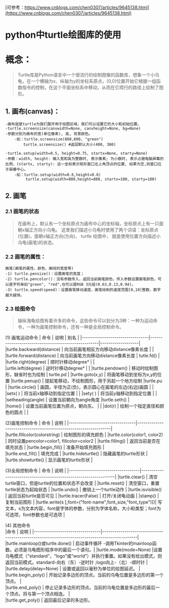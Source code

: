 [可参考：https://www.cnblogs.com/chen0307/articles/9645138.html](https://www.cnblogs.com/chen0307/articles/9645138.html) 
# python中turtle绘图库的使用

# 概念：
>Turtle库是Python语言中一个很流行的绘制图像的函数库，想象一个小乌龟，在一个横轴为x、纵轴为y的坐标系原点，(0,0)位置开始它根据一组函数指令的控制，在这个平面坐标系中移动，从而在它爬行的路径上绘制了图形。

## 1. 画布(canvas)：
    -画布就是turtle为我们展开用于绘图区域，我们可以设置它的大小和初始位置。
    -turtle.screensize(canvwidth=None, canvheight=None, bg=None)
    -参数分别为画布的宽(单位像素), 高, 背景颜色。
        -如：turtle.screensize(800,600, "green")
            turtle.screensize() #返回默认大小(400, 300)

    -turtle.setup(width=0.5, height=0.75, startx=None, starty=None)
    -参数：width, height: 输入宽和高为整数时, 表示像素; 为小数时, 表示占据电脑屏幕的比例，(startx, starty): 这一坐标表示矩形窗口左上角顶点的位置, 如果为空,则窗口位于屏幕中心。
        -如：turtle.setup(width=0.6,height=0.6)
             turtle.setup(width=800,height=800, startx=100, starty=100)

## 2. 画笔

### 2.1 画笔的状态
> 在画布上，默认有一个坐标原点为画布中心的坐标轴，坐标原点上有一只面朝x轴正方向小乌龟。
这里我们描述小乌龟时使用了两个词语：坐标原点(位置)，面朝x轴正方向(方向)， turtle 绘图中，
就是使用位置方向描述小乌龟(画笔)的状态。

### 2.2 画笔的属性：
    画笔(画笔的属性，颜色、画线的宽度等)
    -1) turtle.pensize()：设置画笔的宽度；
    -2) turtle.pencolor()：没有参数传入，返回当前画笔颜色，传入参数设置画笔颜色，可以是字符串如"green", "red",也可以是RGB 3元组(0.63,0.13,0.94)。
    -3) turtle.speed(speed)：设置画笔移动速度，画笔绘制的速度范围[0,10]整数，数字越大越快。
    
### 2.3 绘图命令
> 操纵海龟绘图有着许多的命令，这些命令可以划分为3种：一种为运动命令，一种为画笔控制命令，还有一种是全局控制命令。

(1) 画笔运动命令
| 命令                            |               说明                                  |         别名      |
|---------------------------------|----------------------------------------------------|-------------------|
|turtle.backward(distance)        |          向当前画笔相反方向移动distance像素长度       |                   |               
|turtle.forward(distance)         |          向当前画笔方向移动distance像素长度           | tutle.fd()        |
|turtle.right(degree)             |          顺时针移动degree°                          |   |                                                           
|urtle.left(degree)               |          逆时针移动degree°                          |                   |
|turtle.pendown()                 |          移动时绘制图形，缺省时也为绘制               |  turtle.pd        |
|turtle.goto(x,y)                 |          将画笔移动到坐标为x,y的位置
|turtle.penup()                   |          提起笔移动，不绘制图形，用于另起一个地方绘制   |turtle.pu         |
|turtle.circle()                  |          画圆，半径为正(负)，表示圆心在画笔的左边(右边)画圆 |              |             
|setx( )                          |          将当前x轴移动到指定位置                         |                |
|sety( )                          |          将当前y轴移动到指定位置                        |                 |
|setheading(angle)                |          设置当前朝向为angle角度                      |turtle.seth()    |                                            
|home()                           |          设置当前画笔位置为原点，朝向东。               |               |
|dot(r)                           |          绘制一个指定直径和颜色的圆点                   |               |

(2)画笔控制命令
| 命令                            |                 说明                                            |
|---------------------------------|-----------------------------------------------------------------|
|turtle.fillcolor(colorstring)    |           绘制图形的填充颜色                                     |
|turtle.color(color1, color2)     |           同时设置pencolor=color1, fillcolor=color2             |
|turtle.filling()                 |           返回当前是否在填充状态                                 |
|turtle.begin_fill()              |           准备开始填充图形                                       |   
|turtle.end_fill()                |           填充完成                                              |
|turtle.hideturtle()              |           隐藏画笔的turtle形状                                   |
|turtle.showturtle()              |           显示画笔的turtle形状                                   |


(3)全局控制命令
| 命令                              |        说明                                                     |
|-----------------------------------|-----------------------------------------------------------------|
|turtle.clear()                     |         清空turtle窗口，但是turtle的位置和状态不会改变            |
|turtle.reset()                     |         清空窗口，重置turtle状态为起始状态                        |
|turtle.undo()                      |         撤销上一个turtle动作                                     |
|turtle.isvisible()                 |         返回当前turtle是否可见                                   |
|turtle.tracer(False)               |          打开/关闭龟动画                                         |
|stamp()                            |         复制当前图形                                             | 
|turtle.write(s [,font=("font-name",font_size,"font_type")])|  写文本，s为文本内容，font是字体的参数，分别为字体名称，大小和类型；font为可选项，font参数也是可选项     |
                     


(4)  其他命令         
|命令                               |                           说明                                                               |
|---------------------------------|-----------------------------------------------------------------------------------------------|
|turtle.mainloop()或turtle.done()   |                    启动事件循环 -调用Tkinter的mainloop函数。必须是乌龟图形程序中的最后一个语句。|
|turtle.mode(mode=None)      |设置乌龟模式（“standard”，“logo”或“world”）并执行重置。如果没有给出模式，则返回当前模式。standard-向右（东）-逆时针 ;logo向上-（北）-顺时针 |
|turtle.delay(delay=None)           |     设置或返回以毫秒为单位的绘图延迟。                                                        |            
|turtle.begin_poly()                |     开始记录多边形的顶点。当前的乌龟位置是多边形的第一个顶点。                                  |              
|turtle.end_poly()                  |     停止记录多边形的顶点。当前的乌龟位置是多边形的最后一个顶点。将与第一个顶点相连。              |        
|turtle.get_poly()                  |     返回最后记录的多边形。                                          